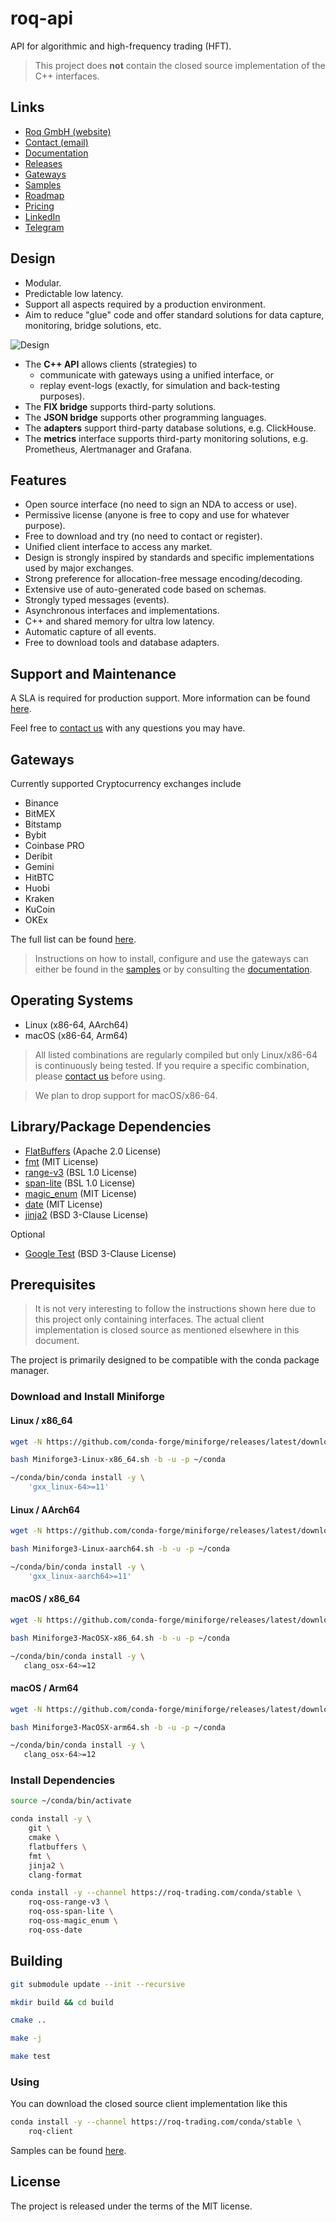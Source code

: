 # roq-api

API for algorithmic and high-frequency trading (HFT).

> This project does **not** contain the closed source implementation of the
> C++ interfaces.


## Links

* [Roq GmbH (website)](https://roq-trading.com/)
* [Contact (email)](mailto:info@roq-trading.com)
* [Documentation](https://roq-trading.com/docs/)
* [Releases](https://roq-trading.com/docs/releases/)
* [Gateways](https://roq-trading.com/docs/introduction/gateways/)
* [Samples](https://github.com/roq-trading/roq-samples/)
* [Roadmap](https://roq-trading.com/docs/introduction/roadmap/)
* [Pricing](https://roq-trading.com/#pricing)
* [LinkedIn](https://www.linkedin.com/company/35447832/)
* [Telegram](https://t.me/roq_trading/)


## Design

* Modular.
* Predictable low latency.
* Support all aspects required by a production environment.
* Aim to reduce "glue" code and offer standard solutions for data capture,
  monitoring, bridge solutions, etc.

![Design](/doc/images/architecture_reference.png)

* The **C++ API** allows clients (strategies) to
  * communicate with gateways using a unified interface, or
  * replay event-logs (exactly, for simulation and back-testing purposes).
* The **FIX bridge** supports third-party solutions.
* The **JSON bridge** supports other programming languages.
* The **adapters** support third-party database solutions, e.g. ClickHouse.
* The **metrics** interface supports third-party monitoring solutions, e.g. Prometheus,
  Alertmanager and Grafana.


## Features

* Open source interface (no need to sign an NDA to access or use).
* Permissive license (anyone is free to copy and use for whatever purpose).
* Free to download and try (no need to contact or register).
* Unified client interface to access any market.
* Design is strongly inspired by standards and specific implementations used
  by major exchanges.
* Strong preference for allocation-free message encoding/decoding.
* Extensive use of auto-generated code based on schemas.
* Strongly typed messages (events).
* Asynchronous interfaces and implementations.
* C++ and shared memory for ultra low latency.
* Automatic capture of all events.
* Free to download tools and database adapters.


## Support and Maintenance

A SLA is required for production support.
More information can be found [here](https://roq-trading.com/#pricing).

Feel free to [contact us](mailto:info@roq-trading.com) with any questions
you may have.


## Gateways

Currently supported Cryptocurrency exchanges include

* Binance
* BitMEX
* Bitstamp
* Bybit
* Coinbase PRO
* Deribit
* Gemini
* HitBTC
* Huobi
* Kraken
* KuCoin
* OKEx

The full list can be found [here](https://roq-trading.com/docs/introduction/gateways/).

> Instructions on how to install, configure and use the gateways can either
> be found in the [samples](https://github.com/roq-trading/roq-samples) or
> by consulting the [documentation](https://roq-trading.com/docs/tutorials/gateways/).


## Operating Systems

* Linux (x86-64, AArch64)
* macOS (x86-64, Arm64)

> All listed combinations are regularly compiled but only Linux/x86-64 is continuously being tested.
> If you require a specific combination, please [contact us](mailto:info@roq-trading.com) before using.

> We plan to drop support for macOS/x86-64.


## Library/Package Dependencies

* [FlatBuffers](https://github.com/google/flatbuffers) (Apache 2.0 License)
* [fmt](https://github.com/fmtlib/fmt) (MIT License)
* [range-v3](https://github.com/ericniebler/range-v3) (BSL 1.0 License)
* [span-lite](https://github.com/martinmoene/span-lite) (BSL 1.0 License)
* [magic_enum](https://github.com/Neargye/magic_enum) (MIT License)
* [date](https://github.com/HowardHinnant/date) (MIT License)
* [jinja2](https://github.com/pallets/jinja) (BSD 3-Clause License)

Optional

* [Google Test](https://github.com/google/googletest) (BSD 3-Clause License)


## Prerequisites

> It is not very interesting to follow the instructions shown here due to this
> project only containing interfaces.
> The actual client implementation is closed source as mentioned elsewhere in
> this document.

The project is primarily designed to be compatible with the conda package manager.

### Download and Install Miniforge

#### Linux / x86\_64

```bash
wget -N https://github.com/conda-forge/miniforge/releases/latest/download/Miniforge3-Linux-x86_64.sh

bash Miniforge3-Linux-x86_64.sh -b -u -p ~/conda

~/conda/bin/conda install -y \
    'gxx_linux-64>=11'
```

#### Linux / AArch64

```bash
wget -N https://github.com/conda-forge/miniforge/releases/latest/download/Miniforge3-Linux-aarch64.sh

bash Miniforge3-Linux-aarch64.sh -b -u -p ~/conda

~/conda/bin/conda install -y \
    'gxx_linux-aarch64>=11'
```

#### macOS / x86\_64

```bash
wget -N https://github.com/conda-forge/miniforge/releases/latest/download/Miniforge3-MacOSX-x86_64.sh

bash Miniforge3-MacOSX-x86_64.sh -b -u -p ~/conda

~/conda/bin/conda install -y \
   clang_osx-64>=12
```

#### macOS / Arm64

```bash
wget -N https://github.com/conda-forge/miniforge/releases/latest/download/Miniforge3-MacOSX-arm64.sh

bash Miniforge3-MacOSX-arm64.sh -b -u -p ~/conda

~/conda/bin/conda install -y \
   clang_osx-64>=12
```

### Install Dependencies

```bash
source ~/conda/bin/activate

conda install -y \
    git \
    cmake \
    flatbuffers \
    fmt \
    jinja2 \
    clang-format

conda install -y --channel https://roq-trading.com/conda/stable \
    roq-oss-range-v3 \
    roq-oss-span-lite \
    roq-oss-magic_enum \
    roq-oss-date
```


## Building

```bash
git submodule update --init --recursive

mkdir build && cd build

cmake ..

make -j

make test
```


### Using

You can download the closed source client implementation like this

```bash
conda install -y --channel https://roq-trading.com/conda/stable \
    roq-client
```

Samples can be found [here](https://github.com/roq-trading/roq-samples).


## License

The project is released under the terms of the MIT license.
